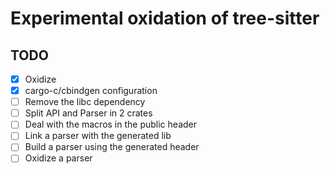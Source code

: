 # Experimental oxidation of tree-sitter

## TODO
- [x] Oxidize
- [x] cargo-c/cbindgen configuration
- [ ] Remove the libc dependency
- [ ] Split API and Parser in 2 crates
- [ ] Deal with the macros in the public header
- [ ] Link a parser with the generated lib
- [ ] Build a parser using the generated header
- [ ] Oxidize a parser
